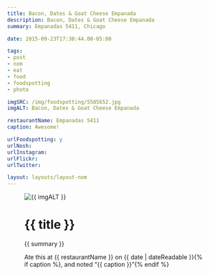 ```yaml
---
title: Bacon, Dates & Goat Cheese Empanada
description: Bacon, Dates & Goat Cheese Empanada
summary: Empanadas 5411, Chicago

date: 2015-09-23T17:30:44.00-05:00

tags:
- post
- nom
- eat
- food
- foodspotting
- photo

imgSRC: /img/foodspotting/5585652.jpg
imgALT: Bacon, Dates & Goat Cheese Empanada

restaurantName: Empanadas 5411
caption: Awesome!

urlFoodspotting: y
urlNosh: 
urlInstagram: 
urlFlickr:
urlTwitter: 

layout: layouts/layout-nom
---
```

<figure class="nom">
	<img class="u-photo img-border" src="{{ imgSRC }}" alt="{{ imgALT }}">
	<figcaption>
		<h1 class="title p-name">{{ title }}</h1>
		<p class="summary">{{ summary }}</p>
		<p>Ate this at {{ restaurantName }} on <time class="dt-published" datetime="{{ date | dateIso }}">{{ date | dateReadable }}</time>{% if caption %}, and noted <q class="caption">{{ caption }}</q>{% endif %}
	</figcaption>
</figure>
